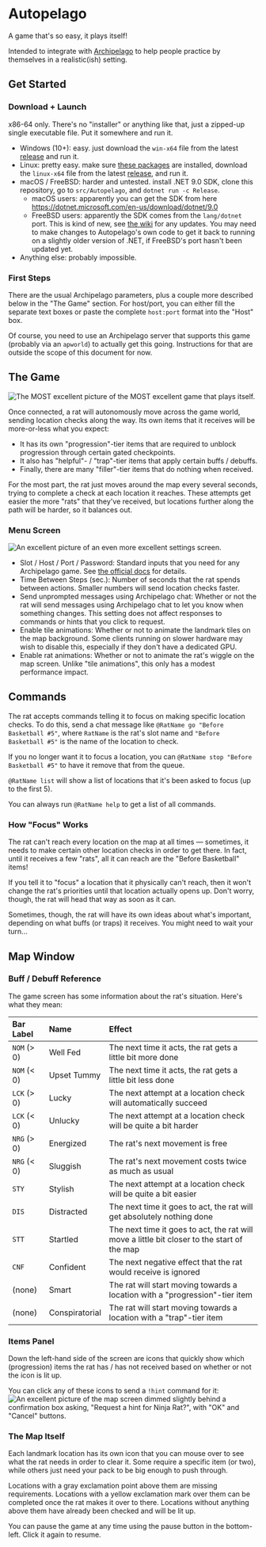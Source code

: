 # Autopelago

A game that's so easy, it plays itself!

Intended to integrate with [Archipelago](https://archipelago.gg) to help people practice by themselves in a realistic(ish) setting.

## Get Started

### Download + Launch
x86-64 only. There's no "installer" or anything like that, just a zipped-up single executable file. Put it somewhere and run it.

- Windows (10+): easy. just download the `win-x64` file from the latest [release](https://github.com/airbreather/Autopelago/releases) and run it.
- Linux: pretty easy. make sure [these packages](https://github.com/dotnet/core/blob/v9.0.0/release-notes/9.0/os-packages.md) are installed, download the `linux-x64` file from the latest [release](https://github.com/airbreather/Autopelago/releases), and run it.
- macOS / FreeBSD: harder and untested. install .NET 9.0 SDK, clone this repository, go to `src/Autopelago`, and `dotnet run -c Release`.
   - macOS users: apparently you can get the SDK from here https://dotnet.microsoft.com/en-us/download/dotnet/9.0
   - FreeBSD users: apparently the SDK comes from the `lang/dotnet` port. This is kind of new, see [the wiki](https://wiki.freebsd.org/.NET) for any updates. You may need to make changes to Autopelago's own code to get it back to running on a slightly older version of .NET, if FreeBSD's port hasn't been updated yet.
- Anything else: probably impossible.

### First Steps

There are the usual Archipelago parameters, plus a couple more described below in the "The Game" section. For host/port, you can either fill the separate text boxes or paste the complete `host:port` format into the "Host" box.

Of course, you need to use an Archipelago server that supports this game (probably via an `apworld`) to actually get this going. Instructions for that are outside the scope of this document for now.

## The Game
![The MOST excellent picture of the MOST excellent game that plays itself.](doc/game-screen.webp)

Once connected, a rat will autonomously move across the game world, sending location checks along the way. Its own items that it receives will be more-or-less what you expect:

- It has its own "progression"-tier items that are required to unblock progression through certain gated checkpoints.
- It also has "helpful"- / "trap"-tier items that apply certain buffs / debuffs.
- Finally, there are many "filler"-tier items that do nothing when received.

For the most part, the rat just moves around the map every several seconds, trying to complete a check at each location it reaches. These attempts get easier the more "rats" that they've received, but locations further along the path will be harder, so it balances out.

### Menu Screen

![An excellent picture of an even more excellent settings screen.](doc/menu-screen.webp)

- Slot / Host / Port / Password: Standard inputs that you need for any Archipelago game. See [the official docs](https://archipelago.gg/tutorial/Archipelago/setup/en#connection-info) for details.
- Time Between Steps (sec.): Number of seconds that the rat spends between actions. Smaller numbers will send location checks faster.
- Send unprompted messages using Archipelago chat: Whether or not the rat will send messages using Archipelago chat to let you know when something changes. This setting does not affect responses to commands or hints that you click to request.
- Enable tile animations: Whether or not to animate the landmark tiles on the map background. Some clients running on slower hardware may wish to disable this, especially if they don't have a dedicated GPU.
- Enable rat animations: Whether or not to animate the rat's wiggle on the map screen. Unlike "tile animations", this only has a modest performance impact.

## Commands

The rat accepts commands telling it to focus on making specific location checks. To do this, send a chat message like `@RatName go "Before Basketball #5"`, where `RatName` is the rat's slot name and `"Before Basketball #5"` is the name of the location to check.

If you no longer want it to focus a location, you can `@RatName stop "Before Basketball #5"` to have it remove that from the queue.

`@RatName list` will show a list of locations that it's been asked to focus (up to the first 5).

You can always run `@RatName help` to get a list of all commands.

### How "Focus" Works

The rat can't reach every location on the map at all times — sometimes, it needs to make certain other location checks in order to get there. In fact, until it receives a few "rats", all it can reach are the "Before Basketball" items!

If you tell it to "focus" a location that it physically can't reach, then it won't change the rat's priorities until that location actually opens up. Don't worry, though, the rat will head that way as soon as it can.

Sometimes, though, the rat will have its own ideas about what's important, depending on what buffs (or traps) it receives. You might need to wait your turn...

## Map Window

### Buff / Debuff Reference

The game screen has some information about the rat's situation. Here's what they mean:

|Bar Label|Name|Effect|
|:-|:-|:-|
|`NOM` (> 0)|Well Fed|The next time it acts, the rat gets a little bit more done|
|`NOM` (< 0)|Upset Tummy|The next time it acts, the rat gets a little bit less done|
|`LCK` (> 0)|Lucky|The next attempt at a location check will automatically succeed|
|`LCK` (< 0)|Unlucky|The next attempt at a location check will be quite a bit harder|
|`NRG` (> 0)|Energized|The rat's next movement is free|
|`NRG` (< 0)|Sluggish|The rat's next movement costs twice as much as usual|
|`STY`|Stylish|The next attempt at a location check will be quite a bit easier|
|`DIS`|Distracted|The next time it goes to act, the rat will get absolutely nothing done|
|`STT`|Startled|The next time it goes to act, the rat will move a little bit closer to the start of the map|
|`CNF`|Confident|The next negative effect that the rat would receive is ignored|
|(none)|Smart|The rat will start moving towards a location with a "progression"-tier item|
|(none)|Conspiratorial|The rat will start moving towards a location with a "trap"-tier item|

### Items Panel

Down the left-hand side of the screen are icons that quickly show which (progression) items the rat has / has not received based on whether or not the icon is lit up.

You can click any of these icons to send a `!hint` command for it:
![An excellent picture of the map screen dimmed slightly behind a confirmation box asking, "Request a hint for Ninja Rat?", with "OK" and "Cancel" buttons.](doc/request-hint-confirm.webp)

### The Map Itself

Each landmark location has its own icon that you can mouse over to see what the rat needs in order to clear it. Some require a specific item (or two), while others just need your pack to be big enough to push through.

Locations with a gray exclamation point above them are missing requirements. Locations with a yellow exclamation mark over them can be completed once the rat makes it over to there. Locations without anything above them have already been checked and will be lit up.

You can pause the game at any time using the pause button in the bottom-left. Click it again to resume.

